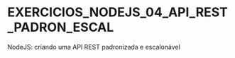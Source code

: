 # EXERCICIOS_NODEJS_04_API_REST_PADRON_ESCAL
 NodeJS: criando uma API REST padronizada e escalonável
